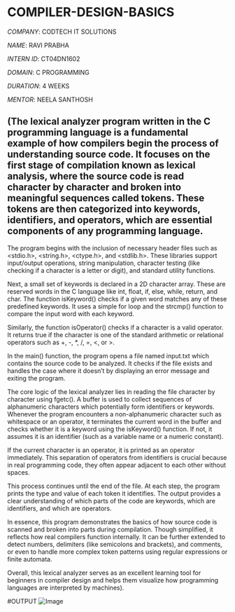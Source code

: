 # COMPILER-DESIGN-BASICS

*COMPANY*: CODTECH IT SOLUTIONS

*NAME*: RAVI PRABHA

*INTERN ID*: CT04DN1602

*DOMAIN*: C PROGRAMMING

*DURATION*: 4 WEEKS

*MENTOR*: NEELA SANTHOSH 

## (The lexical analyzer program written in the C programming language is a fundamental example of how compilers begin the process of understanding source code. It focuses on the first stage of compilation known as lexical analysis, where the source code is read character by character and broken into meaningful sequences called tokens. These tokens are then categorized into keywords, identifiers, and operators, which are essential components of any programming language.

The program begins with the inclusion of necessary header files such as <stdio.h>, <string.h>, <ctype.h>, and <stdlib.h>. These libraries support input/output operations, string manipulation, character testing (like checking if a character is a letter or digit), and standard utility functions.

Next, a small set of keywords is declared in a 2D character array. These are reserved words in the C language like int, float, if, else, while, return, and char. The function isKeyword() checks if a given word matches any of these predefined keywords. It uses a simple for loop and the strcmp() function to compare the input word with each keyword.

Similarly, the function isOperator() checks if a character is a valid operator. It returns true if the character is one of the standard arithmetic or relational operators such as +, -, *, /, =, <, or >.

In the main() function, the program opens a file named input.txt which contains the source code to be analyzed. It checks if the file exists and handles the case where it doesn’t by displaying an error message and exiting the program.

The core logic of the lexical analyzer lies in reading the file character by character using fgetc(). A buffer is used to collect sequences of alphanumeric characters which potentially form identifiers or keywords. Whenever the program encounters a non-alphanumeric character such as whitespace or an operator, it terminates the current word in the buffer and checks whether it is a keyword using the isKeyword() function. If not, it assumes it is an identifier (such as a variable name or a numeric constant).

If the current character is an operator, it is printed as an operator immediately. This separation of operators from identifiers is crucial because in real programming code, they often appear adjacent to each other without spaces.

This process continues until the end of the file. At each step, the program prints the type and value of each token it identifies. The output provides a clear understanding of which parts of the code are keywords, which are identifiers, and which are operators.

In essence, this program demonstrates the basics of how source code is scanned and broken into parts during compilation. Though simplified, it reflects how real compilers function internally. It can be further extended to detect numbers, delimiters (like semicolons and brackets), and comments, or even to handle more complex token patterns using regular expressions or finite automata.

Overall, this lexical analyzer serves as an excellent learning tool for beginners in compiler design and helps them visualize how programming languages are interpreted by machines).

#OUTPUT
![Image](https://github.com/user-attachments/assets/0795bc3a-7c9e-48ea-b8dd-7e028a86bb2c)
